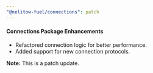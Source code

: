 ```yaml
---
"@nelitow-fuel/connections": patch
---
```


#### Connections Package Enhancements

*   Refactored connection logic for better performance.
*   Added support for new connection protocols.

**Note:** This is a patch update.
